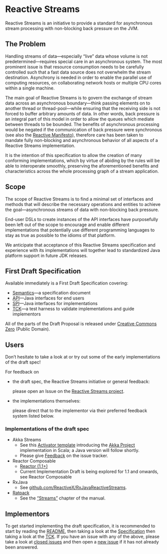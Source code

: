 # Reactive Streams

Reactive Streams is an initiative to provide a standard for asynchronous stream processing with non-blocking back pressure on the JVM.

## The Problem

Handling streams of data—especially “live” data whose volume is not predetermined—requires special care in an asynchronous system. The most prominent issue is that resource consumption needs to be carefully controlled such that a fast data source does not overwhelm the stream destination. Asynchrony is needed in order to enable the parallel use of computing resources, on collaborating network hosts or multiple CPU cores within a single machine.

The main goal of Reactive Streams is to govern the exchange of stream data across an asynchronous boundary—think passing elements on to another thread or thread-pool—while ensuring that the receiving side is not forced to buffer arbitrary amounts of data. In other words, back pressure is an integral part of this model in order to allow the queues which mediate between threads to be bounded. The benefits of asynchronous processing would be negated if the communication of back pressure were synchronous (see also the [Reactive Manifesto](http://reactivemanifesto.org/)), therefore care has been taken to mandate fully non-blocking and asynchronous behavior of all aspects of a Reactive Streams implementation.

It is the intention of this specification to allow the creation of many conforming implementations, which by virtue of abiding by the rules will be able to interoperate smoothly, preserving the aforementioned benefits and characteristics across the whole processing graph of a stream application.

## Scope

The scope of Reactive Streams is to find a minimal set of interfaces and methods that will describe the necessary operations and entities to achieve the goal—asynchronous streams of data with non-blocking back pressure.

End-user DSLs to create instances of the API interfaces have purposefully been left out of the scope to encourage and enable different implementations that potentially use different programming languages to stay as true as possible to the idioms of that platform.

We anticipate that acceptance of this Reactive Streams specification and experience with its implementations will together lead to standardized Java platform support in future JDK releases.

## First Draft Specification

Available immediately is a First Draft Specification covering:

* [Semantics](https://github.com/reactive-streams/reactive-streams/blob/v0.3/tck/src/main/resources/spec.md)—a specification document
* [API](https://github.com/reactive-streams/reactive-streams/tree/v0.3/spi/src/main/java/org/reactivestreams/api/)—Java interfaces for end users
* [SPI](https://github.com/reactive-streams/reactive-streams/tree/v0.3/spi/src/main/java/org/reactivestreams/spi/)—Java interfaces for implementations
* [TCK](https://github.com/reactive-streams/reactive-streams/tree/v0.3/tck/src/main/java/org/reactivestreams/tck/)—a test harness to validate implementations and guide implementors

All of the parts of the Draft Proposal is released under [Creative Commons Zero](http://creativecommons.org/publicdomain/zero/1.0) (Public Domain).

## Users

Don’t hesitate to take a look at or try out some of the early implementations of the draft spec!

For feedback on

* the draft spec, the Reactive Streams initiative or general feedback:

    please open an Issue on the [Reactive Streams project](https://github.com/reactive-streams/reactive-streams/issues).

* the implementations themselves:

    please direct that to the implementor via their preferred feedback system listed below.

### Implementations of the draft spec

* Akka Streams
   * See this [Activator template](http://www.typesafe.com/activator/template/akka-stream-scala) introducing the [Akka Project](http://akka.io/) implementation in Scala; a Java version will follow shortly.
   * Please give [Feedback](http://doc.akka.io/docs/akka/current/project/issue-tracking.html) on the issue tracker.
* Reactor Composable
   * [Reactor (1.1+)](http://github.com/reactor/reactor)
   * Current Implementation Draft is being explored for 1.1 and onwards, see Reactor Composable
* RxJava
   * See [github.com/ReactiveX/RxJavaReactiveStreams](https://github.com/ReactiveX/RxJavaReactiveStreams).
* [Ratpack](http://www.ratpack.io)
   * See the [“Streams”](http://www.ratpack.io/manual/current/streams.html) chapter of the manual.

## Implementors

To get started implementing the draft specification, it is recommended to start by reading the [README](https://github.com/reactive-streams/reactive-streams/blob/v0.3/README.md), then taking a look at the [Specification](https://github.com/reactive-streams/reactive-streams/blob/v0.3/tck/src/main/resources/spec.md) then taking a look at the [TCK](https://github.com/reactive-streams/reactive-streams/tree/v0.3/tck/src/main/java/org/reactivestreams/tck/). If you have an issue with any of the above, please take a look at [closed issues](https://github.com/reactive-streams/reactive-streams/issues?page=1&state=closed) and then open a [new issue](https://github.com/reactive-streams/reactive-streams/issues/new) if it has not already been answered.
